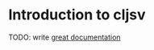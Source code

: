 # Introduction to cljsv

TODO: write [great documentation](http://jacobian.org/writing/great-documentation/what-to-write/)
